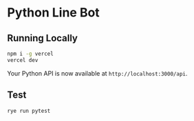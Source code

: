 # Python Line Bot

## Running Locally

```bash
npm i -g vercel
vercel dev
```

Your Python API is now available at `http://localhost:3000/api`.

## Test

```bash
rye run pytest
```
